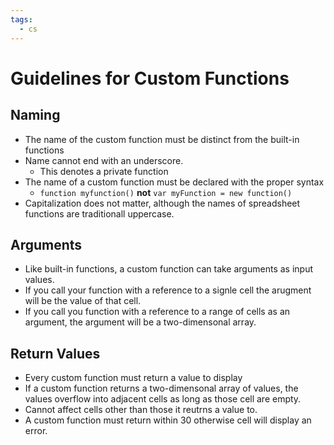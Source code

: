 ```yaml
---
tags:
  - cs
---
```


# Guidelines for Custom Functions

## Naming
- The name of the custom function must be distinct from the built-in functions
- Name cannot end with an underscore.
	- This denotes a private function
- The name of a custom function must be declared with the proper syntax
	- `function myfunction()` **not** `var myFunction = new function()`
- Capitalization does not matter, although the names of spreadsheet functions are traditionall uppercase.

## Arguments
- Like built-in functions, a custom function can take arguments as input values.
- If you call your function with a reference to a signle cell the arugment will be the value of that cell.
- If you call you function with a reference to a range of cells as an argument, the argument will be a two-dimensonal array.

## Return Values
- Every custom function must return a value to display
- If a custom function returns a two-dimensonal array of values, the values overflow into adjacent cells as long as those cell are empty.
- Cannot affect cells other than those it reutrns a value to.
- A custom function must return within 30 otherwise cell will display an error.

